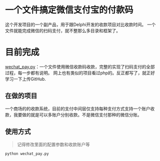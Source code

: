 # 一个文件搞定微信支付宝的付款码

这个开发项目的一个副产品，用于跟Delphi开发的收款项目对比收款时间。
一个文件就能完成微信的扫码支付，就不整那么多目录和框架了。

# 目前完成

[wechat_pay.py](https://github.com/cocashu/wx_ali_pay/blob/main/wechat_pay.py)：一个文件使用微信收款码收款，完整的实现了扫码支付的全部过程，每一步都有说明。
网上也有类似的项目看过php的。反正都写了，就正好学习一下上传GitHub.

## 在做的项目

一个商场的的收款系统，目前的支付中间层仅支持每种支付方式支持一个账户收款，我要做的就是可以多账户分别收款。不是微信支付那种的微信分账。

## 使用方式

> 记得修改里面的配置参数和收款账户等

    python wechat_pay.py

